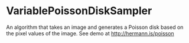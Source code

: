 # VariablePoissonDiskSampler
An algorithm that takes an image and generates a Poisson disk based on the pixel values of the image. See demo at http://hermann.is/poisson
